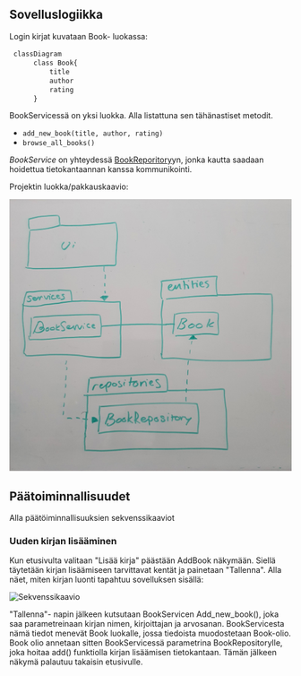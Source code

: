 ## Sovelluslogiikka

Login kirjat kuvataan Book- luokassa:

```mermaid
 classDiagram
      class Book{
          title
          author
          rating
      }

```

BookServicessä on yksi luokka. Alla listattuna sen tähänastiset metodit.

- `add_new_book(title, author, rating)`
- `browse_all_books()`

_BookService_ on yhteydessä [BookReporitory](https://github.com/Mahlamaki/ot-harjoitustyo/blob/main/src/repositories/book_repository.py)yn, jonka kautta saadaan hoidettua tietokantaannan kanssa kommunikointi.

Projektin luokka/pakkauskaavio:

![Pakkauskaavio](./kuvat/pakkauskaavio.png)

## Päätoiminnallisuudet

Alla päätöiminnallisuuksien sekvenssikaaviot

### Uuden kirjan lisääminen

Kun etusivulta valitaan "Lisää kirja" päästään AddBook näkymään. Siellä täytetään kirjan lisäämiseen tarvittavat kentät ja painetaan "Tallenna". Alla näet, miten kirjan luonti tapahtuu sovelluksen sisällä:

![Sekvenssikaavio](./kuvat/sekvenssikaavio_uusi_kirja.png)

"Tallenna"- napin jälkeen kutsutaan BookServicen Add_new_book(), joka saa parametreinaan kirjan nimen, kirjoittajan ja arvosanan. BookServicesta nämä tiedot menevät Book luokalle, jossa tiedoista muodostetaan Book-olio. Book olio annetaan sitten BookServicessä parametrina BookRepositorylle, joka hoitaa add() funktiolla kirjan lisäämisen tietokantaan. Tämän jälkeen näkymä palautuu takaisin etusivulle.

